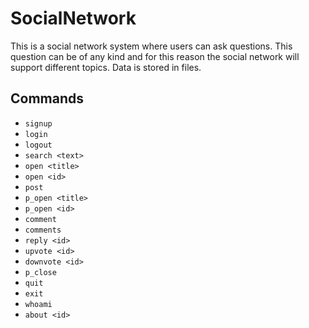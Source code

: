 # SocialNetwork

This is a social network system where users can ask questions. This question can be of any kind and for this reason the social network will support different topics. Data is stored in files.

## Commands
- `signup` 
- `login` 
- `logout` 
- `search <text>` 
- `open <title>` 
- `open <id>` 
- `post`
- `p_open <title>` 
- `p_open <id>` 
- `comment` 
- `comments` 
- `reply <id>` 
- `upvote <id>` 
- `downvote <id>` 
- `p_close` 
- `quit` 
- `exit`
- `whoami` 
- `about <id>` 

